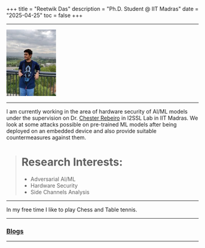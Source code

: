 +++
title = "Reetwik Das"
description = "Ph.D. Student @ IIT Madras"
date = "2025-04-25"
toc = false
+++

------------
![Alt Text](./profile.jpg)

------------

I am currently working in the area of hardware security of AI/ML models under the supervision on Dr. [Chester Rebeiro](https://www.cse.iitm.ac.in/~chester/) in I2SSL Lab in IIT Madras. We look at some attacks possible on pre-trained ML models after being deployed on an embedded device and also provide suitable countermeasures against them. 

>  # Research Interests: 
> * Adversarial AI/ML
> * Hardware Security
> * Side Channels Analysis 

------------

In my free time I like to play Chess and Table tennis. 

------------

### [Blogs](https://reetwikdasblogs.azurewebsites.net/)

------------

